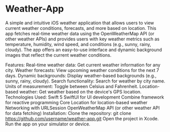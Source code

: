 # Weather-App
A simple and intuitive iOS weather application that allows users to view current weather conditions, forecasts, and more based on location. This app fetches real-time weather data using the OpenWeatherMap API (or other weather APIs) and provides users with key weather metrics such as temperature, humidity, wind speed, and conditions (e.g., sunny, rainy, cloudy). The app offers an easy-to-use interface and dynamic background images that reflect the current weather conditions.

Features:
Real-time weather data: Get current weather information for any city.
Weather forecasts: View upcoming weather conditions for the next 7 days.
Dynamic backgrounds: Display weather-based backgrounds (e.g., sunny, rainy, cloudy).
Search functionality: Search for weather by city name.
Units of measurement: Toggle between Celsius and Fahrenheit.
Location-based weather: Get weather based on the device's GPS location.
Technologies Used:
Swift 5
SwiftUI for UI development
Combine framework for reactive programming
Core Location for location-based weather
Networking with URLSession
OpenWeatherMap API (or other weather API for data fetching)
Installation:
Clone the repository: git clone https://github.com/username/weather-app.git
Open the project in Xcode.
Run the app on your simulator or device.
